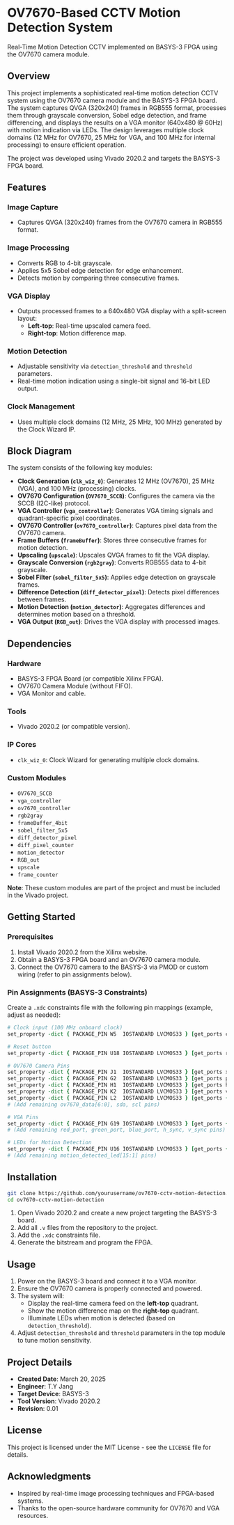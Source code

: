 # OV7670-Based CCTV Motion Detection System

Real-Time Motion Detection CCTV implemented on BASYS-3 FPGA using the OV7670 camera module.

## Overview

This project implements a sophisticated real-time motion detection CCTV system using the OV7670 camera module and the BASYS-3 FPGA board. The system captures QVGA (320x240) frames in RGB555 format, processes them through grayscale conversion, Sobel edge detection, and frame differencing, and displays the results on a VGA monitor (640x480 @ 60Hz) with motion indication via LEDs. The design leverages multiple clock domains (12 MHz for OV7670, 25 MHz for VGA, and 100 MHz for internal processing) to ensure efficient operation.

The project was developed using Vivado 2020.2 and targets the BASYS-3 FPGA board.

## Features

### Image Capture
- Captures QVGA (320x240) frames from the OV7670 camera in RGB555 format.

### Image Processing
- Converts RGB to 4-bit grayscale.
- Applies 5x5 Sobel edge detection for edge enhancement.
- Detects motion by comparing three consecutive frames.

### VGA Display
- Outputs processed frames to a 640x480 VGA display with a split-screen layout:
  - **Left-top**: Real-time upscaled camera feed.
  - **Right-top**: Motion difference map.

### Motion Detection
- Adjustable sensitivity via `detection_threshold` and `threshold` parameters.
- Real-time motion indication using a single-bit signal and 16-bit LED output.

### Clock Management
- Uses multiple clock domains (12 MHz, 25 MHz, 100 MHz) generated by the Clock Wizard IP.

## Block Diagram

The system consists of the following key modules:

- **Clock Generation (`clk_wiz_0`)**: Generates 12 MHz (OV7670), 25 MHz (VGA), and 100 MHz (processing) clocks.
- **OV7670 Configuration (`OV7670_SCCB`)**: Configures the camera via the SCCB (I2C-like) protocol.
- **VGA Controller (`vga_controller`)**: Generates VGA timing signals and quadrant-specific pixel coordinates.
- **OV7670 Controller (`ov7670_controller`)**: Captures pixel data from the OV7670 camera.
- **Frame Buffers (`frameBuffer`)**: Stores three consecutive frames for motion detection.
- **Upscaling (`upscale`)**: Upscales QVGA frames to fit the VGA display.
- **Grayscale Conversion (`rgb2gray`)**: Converts RGB555 data to 4-bit grayscale.
- **Sobel Filter (`sobel_filter_5x5`)**: Applies edge detection on grayscale frames.
- **Difference Detection (`diff_detector_pixel`)**: Detects pixel differences between frames.
- **Motion Detection (`motion_detector`)**: Aggregates differences and determines motion based on a threshold.
- **VGA Output (`RGB_out`)**: Drives the VGA display with processed images.

## Dependencies

### Hardware
- BASYS-3 FPGA Board (or compatible Xilinx FPGA).
- OV7670 Camera Module (without FIFO).
- VGA Monitor and cable.

### Tools
- Vivado 2020.2 (or compatible version).

### IP Cores
- `clk_wiz_0`: Clock Wizard for generating multiple clock domains.

### Custom Modules
- `OV7670_SCCB`
- `vga_controller`
- `ov7670_controller`
- `rgb2gray`
- `frameBuffer_4bit`
- `sobel_filter_5x5`
- `diff_detector_pixel`
- `diff_pixel_counter`
- `motion_detector`
- `RGB_out`
- `upscale`
- `frame_counter`

**Note**: These custom modules are part of the project and must be included in the Vivado project.

## Getting Started

### Prerequisites
1. Install Vivado 2020.2 from the Xilinx website.
2. Obtain a BASYS-3 FPGA board and an OV7670 camera module.
3. Connect the OV7670 camera to the BASYS-3 via PMOD or custom wiring (refer to pin assignments below).

### Pin Assignments (BASYS-3 Constraints)

Create a `.xdc` constraints file with the following pin mappings (example, adjust as needed):

```tcl
# Clock input (100 MHz onboard clock)
set_property -dict { PACKAGE_PIN W5  IOSTANDARD LVCMOS33 } [get_ports clk]

# Reset button
set_property -dict { PACKAGE_PIN U18 IOSTANDARD LVCMOS33 } [get_ports reset]

# OV7670 Camera Pins
set_property -dict { PACKAGE_PIN J1  IOSTANDARD LVCMOS33 } [get_ports xclk]
set_property -dict { PACKAGE_PIN G2  IOSTANDARD LVCMOS33 } [get_ports pclk]
set_property -dict { PACKAGE_PIN H1  IOSTANDARD LVCMOS33 } [get_ports href]
set_property -dict { PACKAGE_PIN K2  IOSTANDARD LVCMOS33 } [get_ports vref]
set_property -dict { PACKAGE_PIN L2  IOSTANDARD LVCMOS33 } [get_ports {ov7670_data[7]}]
# (Add remaining ov7670_data[6:0], sda, scl pins)

# VGA Pins
set_property -dict { PACKAGE_PIN G19 IOSTANDARD LVCMOS33 } [get_ports {red_port[3]}]
# (Add remaining red_port, green_port, blue_port, h_sync, v_sync pins)

# LEDs for Motion Detection
set_property -dict { PACKAGE_PIN U16 IOSTANDARD LVCMOS33 } [get_ports {motion_detected_led[0]}]
# (Add remaining motion_detected_led[15:1] pins)
```

## Installation

```sh
git clone https://github.com/yourusername/ov7670-cctv-motion-detection.git
cd ov7670-cctv-motion-detection
```

1. Open Vivado 2020.2 and create a new project targeting the BASYS-3 board.
2. Add all `.v` files from the repository to the project.
3. Add the `.xdc` constraints file.
4. Generate the bitstream and program the FPGA.

## Usage

1. Power on the BASYS-3 board and connect it to a VGA monitor.
2. Ensure the OV7670 camera is properly connected and powered.
3. The system will:
   - Display the real-time camera feed on the **left-top** quadrant.
   - Show the motion difference map on the **right-top** quadrant.
   - Illuminate LEDs when motion is detected (based on `detection_threshold`).
4. Adjust `detection_threshold` and `threshold` parameters in the top module to tune motion sensitivity.

## Project Details

- **Created Date**: March 20, 2025
- **Engineer**: T.Y Jang
- **Target Device**: BASYS-3
- **Tool Version**: Vivado 2020.2
- **Revision**: 0.01

## License

This project is licensed under the MIT License - see the `LICENSE` file for details.

## Acknowledgments

- Inspired by real-time image processing techniques and FPGA-based systems.
- Thanks to the open-source hardware community for OV7670 and VGA resources.
